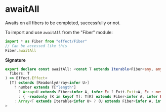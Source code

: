 # awaitAll

Awaits on all fibers to be completed, successfully or not.

To import and use `awaitAll` from the "Fiber" module:

```ts
import * as Fiber from "effect/Fiber"
// Can be accessed like this
Fiber.awaitAll
```

**Signature**

```ts
export declare const awaitAll: <const T extends Iterable<Fiber<any, any>>>(
  fibers: T
) => Effect.Effect<
  [T] extends [ReadonlyArray<infer U>]
    ? number extends T["length"]
      ? Array<U extends Fiber<infer A, infer E> ? Exit.Exit<A, E> : never>
      : { -readonly [K in keyof T]: T[K] extends Fiber<infer A, infer E> ? Exit.Exit<A, E> : never }
    : Array<T extends Iterable<infer U> ? (U extends Fiber<infer A, infer E> ? Exit.Exit<A, E> : never) : never>
>
```
